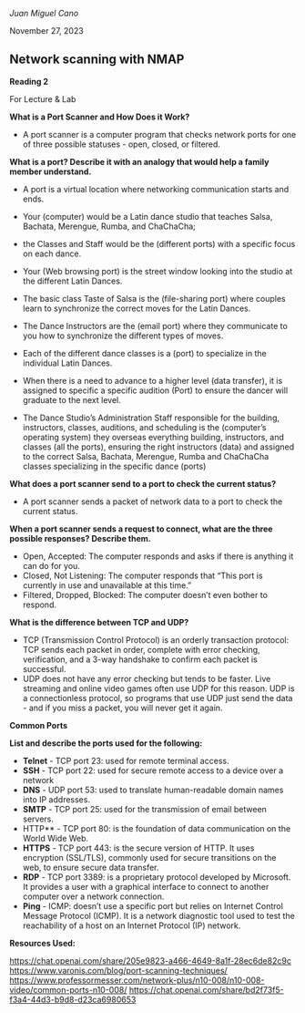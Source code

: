 *Juan Miguel Cano*

November 27, 2023

## Network scanning with NMAP
**Reading 2**

For Lecture & Lab

**What is a Port Scanner and How Does it Work?**

- A port scanner is a computer program that checks network ports for one of three possible statuses - open, closed, or filtered.

**What is a port? Describe it with an analogy that would help a family member understand.**

-  A port is a virtual location where networking communication starts and ends.

- Your (computer) would be a Latin dance studio that teaches Salsa, Bachata, Merengue, Rumba, and ChaChaCha;
- the Classes and Staff would be the (different ports) with a specific focus on each dance. 
- Your (Web browsing port) is the street window looking into the studio at the different Latin Dances. 
- The basic class Taste of Salsa is the (file-sharing port) where couples learn to synchronize the correct moves for the Latin Dances. 
- The Dance Instructors are the (email port) where they communicate to you how to synchronize the different types of moves. 
- Each of the different dance classes is a (port) to specialize in the individual Latin Dances. 
- When there is a need to advance to a higher level (data transfer), it is assigned to specific a specific audition (Port) to ensure the dancer will graduate to the next level. 
- The Dance Studio’s Administration Staff responsible for the building, instructors, classes, auditions, and scheduling is the (computer’s operating system) they overseas everything building, instructors, and classes (all the ports), ensuring the right instructors (data) and assigned to the correct Salsa, Bachata, Merengue, Rumba and ChaChaCha classes specializing in the specific dance (ports)

**What does a port scanner send to a port to check the current status?**

- A port scanner sends a packet of network data to a port to check the current status.

**When a port scanner sends a request to connect, what are the three possible responses? Describe them.**
- Open, Accepted: The computer responds and asks if there is anything it can do for you.
- Closed, Not Listening: The computer responds that “This port is currently in use and unavailable at this time.”
- Filtered, Dropped, Blocked: The computer doesn’t even bother to respond.

**What is the difference between TCP and UDP?**
- TCP (Transmission Control Protocol) is an orderly transaction protocol: TCP sends each packet in order, complete with error checking, verification, and a 3-way handshake to confirm each packet is successful.
- UDP does not have any error checking but tends to be faster. Live streaming and online video games often use UDP for this reason. UDP is a connectionless protocol, so programs that use UDP just send the data - and if you miss a packet, you will never get it again.

**Common Ports**

**List and describe the ports used for the following:**
- **Telnet** - TCP port 23: used for remote terminal access.
- **SSH** - TCP port 22: used for secure remote access to a device over a network
- **DNS** - UDP port 53: used to translate human-readable domain names into IP addresses.
- **SMTP** - TCP port 25: used for the transmission of email between servers.
- HTTP** - TCP port 80: is the foundation of data communication on the World Wide Web.
- **HTTPS** - TCP port 443: is the secure version of HTTP. It uses encryption (SSL/TLS), commonly used for secure transitions on the web, to ensure secure data transfer.
- **RDP** - TCP port 3389: is a proprietary protocol developed by Microsoft. It provides a user with a graphical interface to connect to another computer over a network connection.
- **Ping** - ICMP: doesn’t use a specific port but relies on Internet Control Message Protocol (ICMP). It is a network diagnostic tool used to test the reachability of a host on an Internet Protocol (IP) network.

**Resources Used:**
 
https://chat.openai.com/share/205e9823-a466-4649-8a1f-28ec6de82c9c
https://www.varonis.com/blog/port-scanning-techniques/
https://www.professormesser.com/network-plus/n10-008/n10-008-video/common-ports-n10-008/
https://chat.openai.com/share/bd2f73f5-f3a4-44d3-b9d8-d23ca6980653
